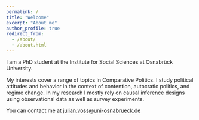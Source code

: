 ```yaml
---
permalink: /
title: "Welcome"
excerpt: "About me"
author_profile: true
redirect_from: 
  - /about/
  - /about.html
---
```


I am a PhD student at the Institute for Social Sciences at 
Osnabrück University.

My interests cover a range of topics in Comparative Politics. I study political attitudes and behavior in the context of contention, autocratic politics, and regime change. In my research I mostly rely on causal inference designs using observational data as well as survey experiments.

You can contact me at [julian.voss@uni-osnabrueck.de](julian.voss@uni-osnabrueck.de)